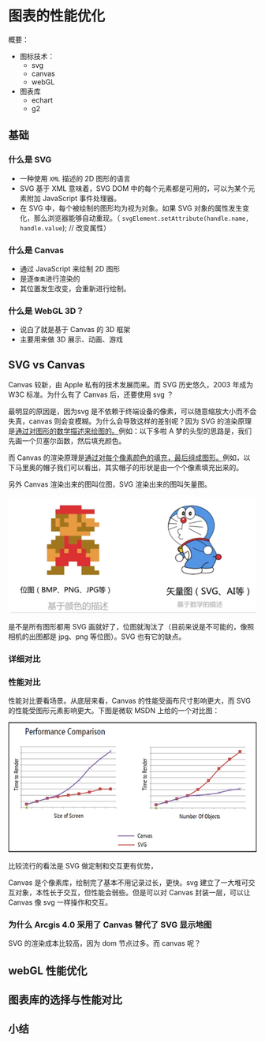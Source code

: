 # 图表的性能优化

概要：
- 图标技术：
  - svg
  - canvas
  - webGL
- 图表库
  - echart
  - g2

## 基础

### 什么是 SVG

- 一种使用 `XML` 描述的 2D 图形的语言
- SVG 基于 XML 意味着，SVG DOM 中的每个元素都是可用的，可以为某个元素附加 JavaScript 事件处理器。
- 在 SVG 中，每个被绘制的图形均为视为对象。如果 SVG 对象的属性发生变化，那么浏览器能够自动重现。（ `svgElement.setAttribute(handle.name, handle.value`); // 改变属性）

### 什么是 Canvas

- 通过 JavaScript 来绘制 2D 图形
- 是逐`像素`进行渲染的
- 其位置发生改变，会重新进行绘制。

### 什么是 WebGL 3D？

- 说白了就是基于 Canvas 的 3D 框架
- 主要用来做 3D 展示、动画、游戏

## SVG vs Canvas

Canvas 较新，由 Apple 私有的技术发展而来。而 SVG 历史悠久，2003 年成为 W3C 标准。为什么有了 Canvas 后，还要使用 svg
？

最明显的原因是，因为svg 是不依赖于终端设备的像素，可以随意缩放大小而不会失真，canvas 则会变模糊。为什么会导致这样的差别呢？因为 SVG 的渲染原理是<u>通过对图形的数学描述来绘图的。</u>例如：以下多啦 A 梦的头型的思路是，我们先画一个贝塞尔函数，然后填充颜色。

而 Canvas 的渲染原理是<u>通过对每个像素颜色的填充，最后组成图形。</u>例如，以下马里奥的帽子我们可以看出，其实帽子的形状是由一个个像素填充出来的。

另外 Canvas 渲染出来的图叫位图，SVG 渲染出来的图叫矢量图。

![](../.vuepress/public/assets/2020-06-15-16-15-08-svg-canvas-02.png)

是不是所有图形都用 SVG 画就好了，位图就淘汰了（目前来说是不可能的，像照相机的出图都是 jpg、png 等位图）。SVG 也有它的缺点。

### 详细对比

### 性能对比

性能对比要看场景。从底层来看，Canvas 的性能受画布尺寸影响更大，而 SVG 的性能受图形元素影响更大。下图是微软 MSDN 上给的一个对比图：

![](../.vuepress/public/assets/2020-06-15-15-22-58-svg-canvas.png)

比较流行的看法是 SVG 做定制和交互更有优势，

Canvas 是个像素库，绘制完了基本不用记录过长，更快。svg 建立了一大堆可交互对象，本性长于交互，但性能会弱些。但是可以对 Canvas 封装一层，可以让 Canvas 像 svg 一样操作和交互。

<!-- demo -->

### 为什么 Arcgis 4.0 采用了 Canvas 替代了 SVG 显示地图

SVG 的渲染成本比较高，因为 dom 节点过多。而 canvas 呢？

## webGL 性能优化

## 图表库的选择与性能对比

<!-- 如何选择图表库 -->

## 小结

